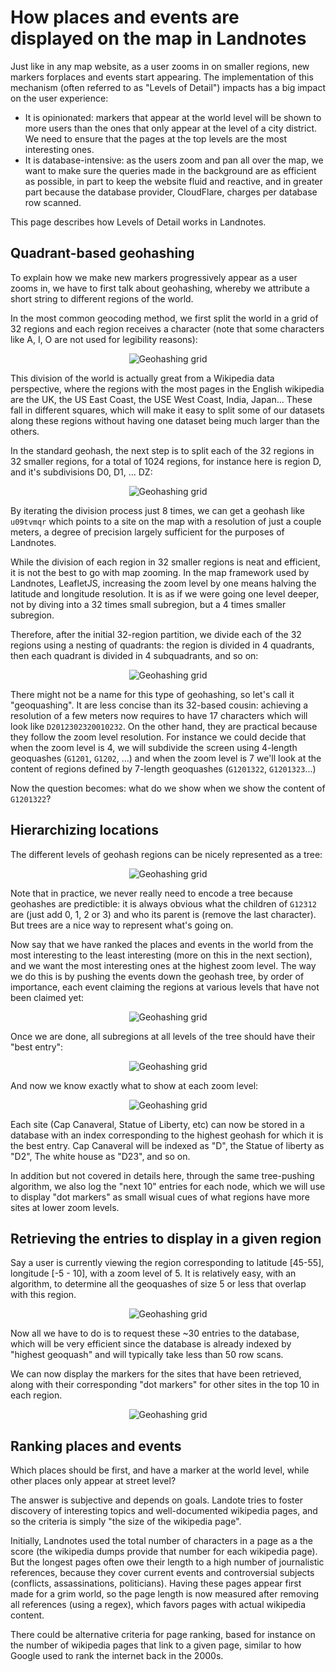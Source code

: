 # How places and events are displayed on the map in Landnotes

Just like in any map website, as a user zooms in on smaller regions, new markers forplaces and events start appearing. The implementation of this mechanism (often referred to as "Levels of Detail") impacts has a big impact on the user experience:

- It is opinionated: markers that appear at the world level will be shown to more users than the ones that only appear at the level of a city district. We need to ensure that the pages at the top levels are the most interesting ones.
- It is database-intensive: as the users zoom and pan all over the map, we want to make sure the queries made in the background are as efficient as possible, in part to keep the website fluid and reactive, and in greater part because the database provider, CloudFlare, charges per database row scanned.

This page describes how Levels of Detail works in Landnotes.

## Quadrant-based geohashing

To explain how we make new markers progressively appear as a user zooms in, we have to first talk about geohashing, whereby we attribute a short string to different regions of the world.

In the most common geocoding method, we first split the world in a grid of 32 regions and each region receives a character (note that some characters like A, I, O are not used for legibility reasons):

<center><img src="./assets/geohash_level0.jpg" alt="Geohashing grid" style="max-width: 600px" /></center>

This division of the world is actually great from a Wikipedia data perspective, where the regions with the most pages in the English wikipedia are the UK, the US East Coast, the USE West Coast, India, Japan... These fall in different squares, which will make it easy to split some of our datasets along these regions without having one dataset being much larger than the others.

In the standard geohash, the next step is to split each of the 32 regions in 32 smaller regions, for a total of 1024 regions, for instance here is region D, and it's subdivisions D0, D1, ... DZ:

<center><img src="./assets/geohash_level1.jpg" alt="Geohashing grid" style="max-width: 300px" /></center>

By iterating the division process just 8 times, we can get a geohash like `u09tvmqr` which points to a site on the map with a resolution of just a couple meters, a degree of precision largely sufficient for the purposes of Landnotes.

While the division of each region in 32 smaller regions is neat and efficient, it is not the best to go with map zooming. In the map framework used by Landnotes, LeafletJS, increasing the zoom level by one means halving the latitude and longitude resolution. It is as if we were going one level deeper, not by diving into a 32 times small subregion, but a 4 times smaller subregion.

Therefore, after the initial 32-region partition, we divide each of the 32 regions using a nesting of quadrants: the region is divided in 4 quadrants, then each quadrant is divided in 4 subquadrants, and so on:

<center><img src="./assets/geoquash.jpg" alt="Geohashing grid" style="max-width: 800px;" /></center>

There might not be a name for this type of geohashing, so let's call it "geoquashing". It are less concise than its 32-based cousin: achieving a resolution of a few meters now requires to have 17 characters which will look like `D2012302320010232`. On the other hand, they are practical because they follow the zoom level resolution. For instance we could decide that when the zoom level is 4, we will subdivide the screen using 4-length geoquashes (`G1201`, `G1202`, ...) and when the zoom level is 7 we'll look at the content of regions defined by 7-length geoquashes (`G1201322`, `G1201323`...)

Now the question becomes: what do we show when we show the content of `G1201322`?

## Hierarchizing locations

The different levels of geohash regions can be nicely represented as a tree:

<center><img src="./assets/geoquash_tree.png" alt="Geohashing grid" style="max-width: 400px;" /></center>

Note that in practice, we never really need to encode a tree because geohashes are predictible: it is always obvious what the children of `G12312` are (just add 0, 1, 2 or 3) and who its parent is (remove the last character). But trees are a nice way to represent what's going on.

Now say that we have ranked the places and events in the world from the most interesting to the least interesting (more on this in the next section), and we want the most interesting ones at the highest zoom level. The way we do this is by pushing the events down the geohash tree, by order of importance, each event claiming the regions at various levels that have not been claimed yet:

<center><img src="./assets/pushing_down_the_tree.jpg" alt="Geohashing grid" style="max-width: 600px;" /></center>

Once we are done, all subregions at all levels of the tree should have their "best entry":

<center><img src="./assets/completed_tree.jpg" alt="Geohashing grid" style="max-width: 500px;" /></center>

And now we know exactly what to show at each zoom level:

<center><img src="./assets/geoquash_tree_zooms.jpg" alt="Geohashing grid" style="max-width: 800px;" /></center>

Each site (Cap Canaveral, Statue of Liberty, etc) can now be stored in a database with an index corresponding to the highest geohash for which it is the best entry. Cap Canaveral will be indexed as "D", the Statue of liberty as "D2", The white house as "D23", and so on.

In addition but not covered in details here, through the same tree-pushing algorithm, we also log the "next 10" entries for each node, which we will use to display "dot markers" as small wisual cues of what regions have more sites at lower zoom levels.

## Retrieving the entries to display in a given region

Say a user is currently viewing the region corresponding to latitude [45-55], longitude [-5 - 10], with a zoom level of 5.
It is relatively easy, with an algorithm, to determine all the geoquashes of size 5 or less that overlap with this region.

<center><img src="./assets/map_geoquashes.jpg" alt="Geohashing grid" style="max-width: 650px;" /></center>

Now all we have to do is to request these ~30 entries to the database, which will be very efficient since the database is already indexed by "highest geoquash" and will typically take less than 50 row scans.

We can now display the markers for the sites that have been retrieved, along with their corresponding "dot markers" for other sites in the top 10 in each region.

<center><img src="./assets/map_geoquashes_completed.jpg" alt="Geohashing grid" style="max-width: 650px;" /></center>

## Ranking places and events

Which places should be first, and have a marker at the world level, while other places only appear at street level?

The answer is subjective and depends on goals. Landote tries to foster discovery of interesting topics and well-documented wikipedia pages, and so the criteria is simply "the size of the wikipedia page".

Initially, Landnotes used the total number of characters in a page as a the score (the wikipedia dumps provide that number for each wikipedia page). But the longest pages often owe their length to a high number of journalistic references, because they cover current events and controversial subjects (conflicts, assassinations, politicians). Having these pages appear first made for a grim world, so the page length is now measured after removing all references (using a regex), which favors pages with actual wikipedia content.

There could be alternative criteria for page ranking, based for instance on the number of wikipedia pages that link to a given page, similar to how Google used to rank the internet back in the 2000s.
